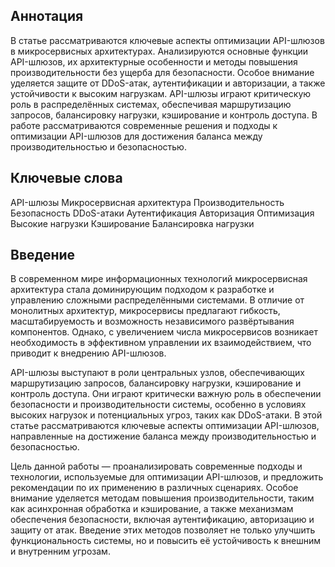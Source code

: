 
## Аннотация
В статье рассматриваются ключевые аспекты оптимизации API-шлюзов в микросервисных архитектурах. Анализируются основные функции API-шлюзов, их архитектурные особенности и методы повышения производительности без ущерба для безопасности. Особое внимание уделяется защите от DDoS-атак, аутентификации и авторизации, а также устойчивости к высоким нагрузкам. API-шлюзы играют критическую роль в распределённых системах, обеспечивая маршрутизацию запросов, балансировку нагрузки, кэширование и контроль доступа. В работе рассматриваются современные решения и подходы к оптимизации API-шлюзов для достижения баланса между производительностью и безопасностью.

## Ключевые слова
API-шлюзы
Микросервисная архитектура
Производительность
Безопасность
DDoS-атаки
Аутентификация
Авторизация
Оптимизация
Высокие нагрузки
Кэширование
Балансировка нагрузки

## Введение
В современном мире информационных технологий микросервисная архитектура стала доминирующим подходом к разработке и управлению сложными распределёнными системами. В отличие от монолитных архитектур, микросервисы предлагают гибкость, масштабируемость и возможность независимого развёртывания компонентов. Однако, с увеличением числа микросервисов возникает необходимость в эффективном управлении их взаимодействием, что приводит к внедрению API-шлюзов.

API-шлюзы выступают в роли центральных узлов, обеспечивающих маршрутизацию запросов, балансировку нагрузки, кэширование и контроль доступа. Они играют критически важную роль в обеспечении безопасности и производительности системы, особенно в условиях высоких нагрузок и потенциальных угроз, таких как DDoS-атаки. В этой статье рассматриваются ключевые аспекты оптимизации API-шлюзов, направленные на достижение баланса между производительностью и безопасностью.

Цель данной работы — проанализировать современные подходы и технологии, используемые для оптимизации API-шлюзов, и предложить рекомендации по их применению в различных сценариях. Особое внимание уделяется методам повышения производительности, таким как асинхронная обработка и кэширование, а также механизмам обеспечения безопасности, включая аутентификацию, авторизацию и защиту от атак. Введение этих методов позволяет не только улучшить функциональность системы, но и повысить её устойчивость к внешним и внутренним угрозам.
